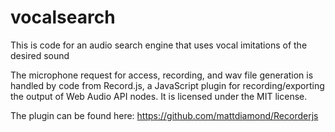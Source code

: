 # vocalsearch
This is code for an audio search engine that uses vocal imitations of the desired sound

The microphone request for access, recording, and wav file generation is handled by code from Record.js, a JavaScript plugin for recording/exporting the output of Web Audio API nodes. It is licensed under the MIT license.

The plugin can be found here: https://github.com/mattdiamond/Recorderjs
